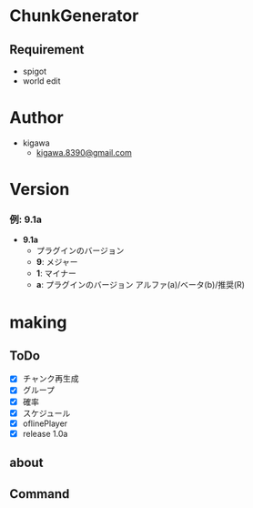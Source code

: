 # ChunkGenerator



## Requirement

* spigot
* world edit

# Author

* kigawa
    * kigawa.8390@gmail.com

# Version

### 例: 9.1a
* **9.1a**
  * プラグインのバージョン
  * **9**: メジャー
  * **1**: マイナー
  * **a**: プラグインのバージョン アルファ(a)/ベータ(b)/推奨(R)

# making



## ToDo

* [x] チャンク再生成
* [x] グループ
* [x] 確率
* [x] スケジュール
* [x] oflinePlayer
* [x] release 1.0a

## about


## Command

